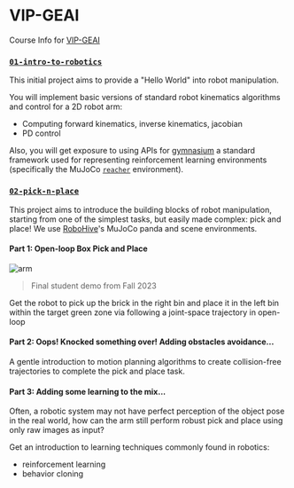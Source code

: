 # VIP-GEAI
Course Info for [VIP-GEAI](https://engineering.purdue.edu/VIP/teams/ge-ai)

### [`01-intro-to-robotics`](https://github.com/raghavauppuluri13/VIP-GEAI/blob/master/01-intro_to_robotics.ipynb)

This initial project aims to provide a "Hello World" into robot manipulation. 

You will implement basic versions of standard robot kinematics algorithms and control for a 2D robot arm:
- Computing forward kinematics, inverse kinematics, jacobian
- PD control

Also, you will get exposure to using APIs for [gymnasium](https://gymnasium.farama.org/) a standard framework used for representing reinforcement learning environments 
(specifically the MuJoCo [`reacher`](https://gymnasium.farama.org/environments/mujoco/reacher/) environment).

### [`02-pick-n-place`](https://github.com/purdue-mars/VIP-GEAI/tree/master/02-block-pick-and-place) 
This project aims to introduce the building blocks of robot manipulation, starting from one of the simplest tasks, but easily made complex: pick and place! We use [RoboHive](https://github.com/vikashplus/robohive/tree/main)'s MuJoCo panda and scene environments.

#### Part 1: Open-loop Box Pick and Place

![arm](https://github.com/purdue-mars/VIP-GEAI/assets/41026849/86a71edf-deba-46dc-b1db-776b7b55c050)
> Final student demo from Fall 2023

Get the robot to pick up the brick in the right bin and place it in the left bin within the target green zone via following a joint-space trajectory in open-loop

#### Part 2: Oops! Knocked something over! Adding obstacles avoidance...

A gentle introduction to motion planning algorithms to create collision-free trajectories to complete the pick and place task.

#### Part 3: Adding some learning to the mix...

Often, a robotic system may not have perfect perception of the object pose in the real world, how can the arm still perform robust pick and place using only raw images as input?

Get an introduction to learning techniques commonly found in robotics:
- reinforcement learning
- behavior cloning
